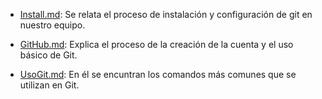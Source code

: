 * [Install.md](#Install.md): Se relata el proceso de instalación y configuración de git en nuestro equipo.

* [GitHub.md](#GitHub.md): Explica el proceso de la creación de la cuenta y el uso básico de Git.
  
* [UsoGit.md](UsoGit.md): En él se encuntran los comandos más comunes que se utilizan en Git.

